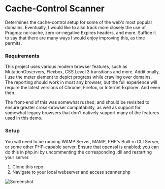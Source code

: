 Cache-Control Scanner
=====================

Determines the cache-control setup for some of the web's most popular domains. Eventually, I would like to also track more closely the use of Pragma: no-cache, zero-or-negative Expires headers, and more. Suffice it to say that there are many ways I would enjoy improving this, as time permits.

### Requirements

This project uses various modern browser features, such as MutationObservers, Flexbox, CSS Level 3 transitions and more. Additionally, I use the meter element to depict progress while crawling over domains. The reporting should work in most any browser, but the full experience will require the latest versions of Chrome, Firefox, or Internet Explorer. And even then.

The front-end of this was somewhat rushed; and should be revisited to ensure greater cross-browser compatability, as well as support for somewhat legacy browsers that don't natively support many of the features used in this demo.

### Setup

You will need to be running WAMP Server, MAMP, PHP's Built-in CLI Server, or some other PHP-capable server. Ensure that openssl is enabled; you can do this in php.ini by uncommenting the corresponding .dll and restarting your server.

1. Clone this repo
2. Navigate to your local webserver and access scanner.php

![Screenshot](http://i.imgur.com/Gykvq1a.png)
